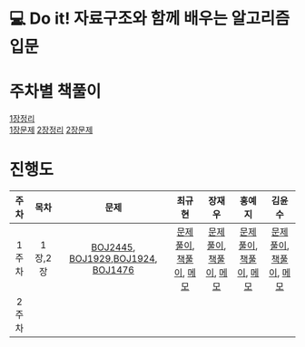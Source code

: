 # 💻 Do it! 자료구조와 함께 배우는 알고리즘 입문

# 주차별 책풀이
[1장정리](./chap_01_%EC%9D%B4%EB%A1%A0.md)  
[1장문제](./chap_01/)
[2장정리](./chap_02_%EC%9D%B4%EB%A1%A0.md)
[2장문제](./chap_02/)
# 진행도
|주차|목차|문제|최규현|장재우|홍예지|김윤수|
|:---:|:---:|:---:|:---:|:---:|:---:|:---:
|1주차| 1장,2장 | [BOJ2445](https://www.acmicpc.net/problem/2445), [BOJ1929](https://www.acmicpc.net/problem/1929),[BOJ1924](https://www.acmicpc.net/problem/1924), [BOJ1476](https://www.acmicpc.net/problem/1476)  | [문제풀이](),[책풀이](), [메모](https://github.com/algorithmSSU/data_struct/blob/%EC%B5%9C%EA%B7%9C%ED%98%84/1%EC%A3%BC%EC%B0%A8.md)| [문제풀이](),[책풀이](), [메모](https://github.com/algorithmSSU/data_struct/blob/%EC%9E%A5%EC%9E%AC%EC%9A%B0/1%EC%A3%BC%EC%B0%A8%EB%82%B4%EC%9A%A9%EC%A0%95%EB%A6%AC.md)| [문제풀이](),[책풀이](https://github.com/algorithmSSU/data_struct/tree/%ED%99%8D%EC%98%88%EC%A7%80/chap_01), [메모](https://github.com/algorithmSSU/data_struct/blob/%ED%99%8D%EC%98%88%EC%A7%80/chap_01_%EC%9D%B4%EB%A1%A0.md) | [문제풀이](),[책풀이](https://github.com/algorithmSSU/data_struct/blob/%EA%B9%80%EC%9C%A4%EC%88%98/1%EC%A3%BC%EC%B0%A8_%EC%8B%A4%EC%8A%B5_%EB%AC%B8%EC%A0%9C.ipynb), [메모](https://github.com/algorithmSSU/data_struct/blob/%EA%B9%80%EC%9C%A4%EC%88%98/1%EC%A3%BC%EC%B0%A8.md)|
|2주차||||||||